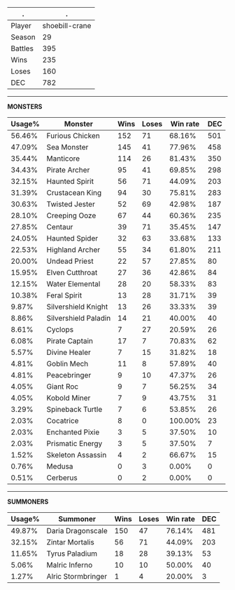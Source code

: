 .|.
|-|-
Player|shoebill-crane
Season|29
Battles|395
Wins|235
Loses|160
DEC|782

---
**MONSTERS**

Usage%|Monster|Wins|Loses|Win rate|DEC|
-|-|-|-|-|-|
56.46%|Furious Chicken|152|71|68.16%|501|
47.09%|Sea Monster|145|41|77.96%|458|
35.44%|Manticore|114|26|81.43%|350|
34.43%|Pirate Archer|95|41|69.85%|298|
32.15%|Haunted Spirit|56|71|44.09%|203|
31.39%|Crustacean King|94|30|75.81%|283|
30.63%|Twisted Jester|52|69|42.98%|187|
28.10%|Creeping Ooze|67|44|60.36%|235|
27.85%|Centaur|39|71|35.45%|147|
24.05%|Haunted Spider|32|63|33.68%|133|
22.53%|Highland Archer|55|34|61.80%|211|
20.00%|Undead Priest|22|57|27.85%|80|
15.95%|Elven Cutthroat|27|36|42.86%|84|
12.15%|Water Elemental|28|20|58.33%|83|
10.38%|Feral Spirit|13|28|31.71%|39|
9.87%|Silvershield Knight|13|26|33.33%|39|
8.86%|Silvershield Paladin|14|21|40.00%|40|
8.61%|Cyclops|7|27|20.59%|26|
6.08%|Pirate Captain|17|7|70.83%|62|
5.57%|Divine Healer|7|15|31.82%|18|
4.81%|Goblin Mech|11|8|57.89%|40|
4.81%|Peacebringer|9|10|47.37%|26|
4.05%|Giant Roc|9|7|56.25%|34|
4.05%|Kobold Miner|7|9|43.75%|31|
3.29%|Spineback Turtle|7|6|53.85%|26|
2.03%|Cocatrice|8|0|100.00%|23|
2.03%|Enchanted Pixie|3|5|37.50%|10|
2.03%|Prismatic Energy|3|5|37.50%|7|
1.52%|Skeleton Assassin|4|2|66.67%|15|
0.76%|Medusa|0|3|0.00%|0|
0.51%|Cerberus|0|2|0.00%|0|

---
**SUMMONERS**

Usage%|Summoner|Wins|Loses|Win rate|DEC|
-|-|-|-|-|-|
49.87%|Daria Dragonscale|150|47|76.14%|481|
32.15%|Zintar Mortalis|56|71|44.09%|203|
11.65%|Tyrus Paladium|18|28|39.13%|53|
5.06%|Malric Inferno|10|10|50.00%|40|
1.27%|Alric Stormbringer|1|4|20.00%|3|
